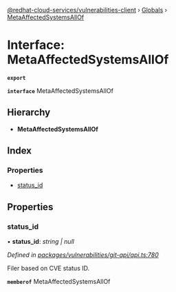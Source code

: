 [@redhat-cloud-services/vulnerabilities-client](../README.md) › [Globals](../globals.md) › [MetaAffectedSystemsAllOf](metaaffectedsystemsallof.md)

# Interface: MetaAffectedSystemsAllOf

**`export`** 

**`interface`** MetaAffectedSystemsAllOf

## Hierarchy

* **MetaAffectedSystemsAllOf**

## Index

### Properties

* [status_id](metaaffectedsystemsallof.md#status_id)

## Properties

###  status_id

• **status_id**: *string | null*

*Defined in [packages/vulnerabilities/git-api/api.ts:780](https://github.com/RedHatInsights/javascript-clients/blob/master/packages/vulnerabilities/git-api/api.ts#L780)*

Filer based on CVE status ID.

**`memberof`** MetaAffectedSystemsAllOf
